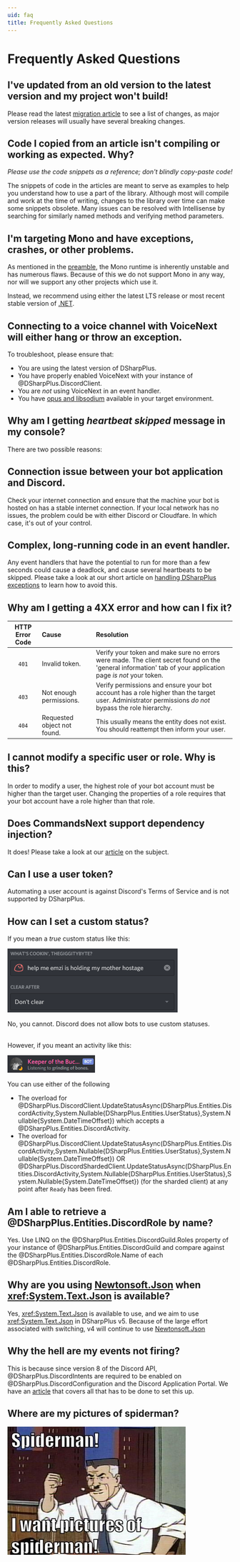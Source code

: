 ```yaml
---
uid: faq
title: Frequently Asked Questions
---
```


# Frequently Asked Questions

## I've updated from an old version to the latest version and my project won't build!
Please read the latest [migration article][0] to see a list of changes, as major version
releases will usually have several breaking changes.

## Code I copied from an article isn't compiling or working as expected. Why?
*Please use the code snippets as a reference; don't blindly copy-paste code!*

The snippets of code in the articles are meant to serve as examples to help you understand how to use a part of the
library. Although most will compile and work at the time of writing, changes to the library over time can make some
snippets obsolete. Many issues can be resolved with Intellisense by searching for similarly named methods and verifying
method parameters.

## I'm targeting Mono and have exceptions, crashes, or other problems.
As mentioned in the [preamble][1], the Mono runtime is inherently unstable and has numerous flaws. Because of this we
do not support Mono in any way, nor will we support any other projects which use it.

Instead, we recommend using either the latest LTS release or most recent stable version of [.NET][2].

## Connecting to a voice channel with VoiceNext will either hang or throw an exception.
To troubleshoot, please ensure that:
* You are using the latest version of DSharpPlus.
* You have properly enabled VoiceNext with your instance of @DSharpPlus.DiscordClient.
* You are *not* using VoiceNext in an event handler.
* You have [opus and libsodium][3] available in your target environment.


## Why am I getting *heartbeat skipped* message in my console?
There are two possible reasons:

## Connection issue between your bot application and Discord.
Check your internet connection and ensure that the machine your bot is hosted on has a stable internet connection. If
your local network has no issues, the problem could be with either Discord or Cloudfare. In which case, it's out of your
control.

## Complex, long-running code in an event handler.
Any event handlers that have the potential to run for more than a few seconds could cause a deadlock, and cause several
heartbeats to be skipped. Please take a look at our short article on [handling DSharpPlus exceptions][4] to learn how to
avoid this.

## Why am I getting a 4XX error and how can I fix it?
HTTP Error Code | Cause                       | Resolution
:--------------:|:----------------------------|:---------------------
`401`           | Invalid token.              | Verify your token and make sure no errors were made. The client secret found on the 'general information' tab of your application page *is not* your token.
`403`           | Not enough permissions.     | Verify permissions and ensure your bot account has a role higher than the target user. Administrator permissions *do not* bypass the role hierarchy.
`404`           | Requested object not found. | This usually means the entity does not exist. You should reattempt then inform your user.

## I cannot modify a specific user or role. Why is this?
In order to modify a user, the highest role of your bot account must be higher than the target user. Changing the properties of a role requires that your bot account have a role higher than that role.

## Does CommandsNext support dependency injection?
It does! Please take a look at our [article][5] on the subject.

## Can I use a user token?
Automating a user account is against Discord's Terms of Service and is not supported by DSharpPlus.

## How can I set a custom status?
If you mean a *true* custom status like this:

![help][6]

No, you cannot. Discord does not allow bots to use custom statuses.

<br/>
However, if you meant an activity like this:

![Bot Presence][7]

You can use either of the following

* The overload for @DSharpPlus.DiscordClient.UpdateStatusAsync(DSharpPlus.Entities.DiscordActivity,System.Nullable{DSharpPlus.Entities.UserStatus},System.Nullable{System.DateTimeOffset}) which accepts a @DSharpPlus.Entities.DiscordActivity.
* The overload for @DSharpPlus.DiscordClient.UpdateStatusAsync(DSharpPlus.Entities.DiscordActivity,System.Nullable{DSharpPlus.Entities.UserStatus},System.Nullable{System.DateTimeOffset}) OR @DSharpPlus.DiscordShardedClient.UpdateStatusAsync(DSharpPlus.Entities.DiscordActivity,System.Nullable{DSharpPlus.Entities.UserStatus},System.Nullable{System.DateTimeOffset}) (for the sharded client) at any point after `Ready` has been fired.

## Am I able to retrieve a @DSharpPlus.Entities.DiscordRole by name?
Yes. Use LINQ on the @DSharpPlus.Entities.DiscordGuild.Roles property of your instance of @DSharpPlus.Entities.DiscordGuild and compare against the
@DSharpPlus.Entities.DiscordRole.Name of each @DSharpPlus.Entities.DiscordRole.

## Why are you using [Newtonsoft.Json][10] when <xref:System.Text.Json> is available?
Yes, <xref:System.Text.Json> is available to use, and we aim to use <xref:System.Text.Json> in DSharpPlus v5. Because of the large
effort associated with switching, v4 will continue to use [Newtonsoft.Json][10]

## Why the hell are my events not firing?
This is because since version 8 of the Discord API, @DSharpPlus.DiscordIntents are required to be enabled on
@DSharpPlus.DiscordConfiguration and the Discord Application Portal. We have an [article][8] that covers all that has to
be done to set this up.

## Where are my pictures of spiderman?
![GOD DAMN IT PETER][9]

<!-- LINKS -->
[0]: xref:articles.migration.3x_to_4x
[1]: xref:articles.preamble
[2]: https://dotnet.microsoft.com/download
[3]: xref:articles.audio.voicenext.prerequisites
[4]: xref:articles.beyond_basics.events
[5]: xref:articles.commands.dependency_injection
[6]: ./images/faq_01.png
[7]: ./images/faq_02.png
[8]: xref:articles.beyond_basics.intents
[9]: ./images/faq_03.png
[10]: https://github.com/JamesNK/Newtonsoft.Json
